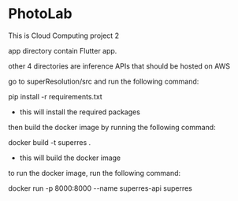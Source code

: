 # PhotoLab
This is Cloud Computing project 2

app directory contain Flutter app.

other 4 directories are inference APIs that should be hosted on AWS

go to superResolution/src and run the following command:

pip install -r requirements.txt
   - this will install the required packages

then build the docker image by running the following command:

docker build -t superres .
   - this will build the docker image

to run the docker image, run the following command:

docker run -p 8000:8000 --name superres-api superres


